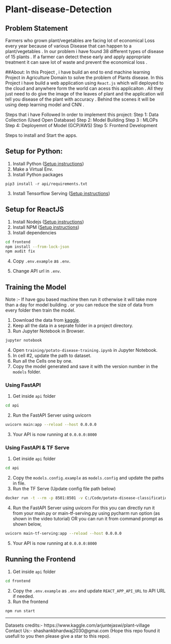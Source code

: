 # Plant-disease-Detection

## Problem Statement

Farmers who grown plant/vegetables are facing lot of economical Loss every year because of various Disease that can happen to a plant/vegetables . In our problem i have found 38 different types of disease of 15 plants .  If a farmer can detect these early and apply appropriate treatment it can save lot of waste and prevent the economical loss . 

##About:
In this Project , i have build an end to end machine learning Project in Agriculture Domain to solve the problem of Plants disease. In this Project i have build a web application using `React.js` which will deployed to the cloud and anywhere form the world can acess this applicaiton . All they just need to do give the image of the leaves of plant and the application will tell you disease of the plant with accuracy . Behind the scenes it will be using deep learning model and CNN .


Steps that i have Followed In order to implement this project:
Step 1: Data Collection (Used Open Database)
Step 2: Model Building
Step 3 : MLOPs
Step 4: Deployemnt of Model (GCP/AWS)
Step 5: Frontend Development

Steps to install and Start the apps.
## Setup for Python:
1. Install Python ([Setup instructions](https://wiki.python.org/moin/BeginnersGuide))
2. Make a Virtual Env.
3. Install Python packages

```
pip3 install -r api/requirements.txt
```
3. Install Tensorflow Serving ([Setup instructions](https://www.tensorflow.org/tfx/serving/setup))

## Setup for ReactJS

1. Install Nodejs ([Setup instructions](https://nodejs.org/en/download/package-manager/))
2. Install NPM ([Setup instructions](https://www.npmjs.com/get-npm))
3. Install dependencies

```bash
cd frontend
npm install --from-lock-json
npm audit fix
```
4. Copy `.env.example` as `.env`.

5. Change API url in `.env`.

## Training the Model
Note :- If have gpu based machine then run it otherwise it will take more than a day for model building . or you can reduce the size of data from every folder then train the model.
1. Download the data from [kaggle](https://www.kaggle.com/arjuntejaswi/plant-village).
2. Keep all the data in a seprate folder in a project directory. 
3. Run Jupyter Notebook in Browser.

```bash
jupyter notebook
```

4. Open `training/potato-disease-training.ipynb` in Jupyter Notebook.
5. In cell #2, update the path to dataset.
6. Run all the Cells one by one.
7. Copy the model generated and save it with the version number in the `models` folder.

### Using FastAPI

1. Get inside `api` folder

```bash
cd api
```

2. Run the FastAPI Server using uvicorn

```bash
uvicorn main:app --reload --host 0.0.0.0
```

3. Your API is now running at `0.0.0.0:8000`

### Using FastAPI & TF Serve

1. Get inside `api` folder

```bash
cd api
```

2. Copy the `models.config.example` as `models.config` and update the paths in file.
3. Run the TF Serve (Update config file path below)

```bash
docker run -t --rm -p 8501:8501 -v C:/Code/potato-disease-classification:/potato-disease-classification tensorflow/serving --rest_api_port=8501 --model_config_file=/potato-disease-classification/models.config
```

4. Run the FastAPI Server using uvicorn
   For this you can directly run it from your main.py or main-tf-serving.py using pycharm run option (as shown in the video tutorial)
   OR you can run it from command prompt as shown below,

```bash
uvicorn main-tf-serving:app --reload --host 0.0.0.0
```

5. Your API is now running at `0.0.0.0:8000`

## Running the Frontend

1. Get inside `api` folder

```bash
cd frontend
```

2. Copy the `.env.example` as `.env` and update `REACT_APP_API_URL` to API URL if needed.
3. Run the frontend

```bash
npm run start
```
<hr>
Datasets credits:- https://www.kaggle.com/arjuntejaswi/plant-village <br>
Contact Us:- shashankbhardwaj2030@gmai.com (Hope this repo found it usefull to you then please give a star to this repo).









